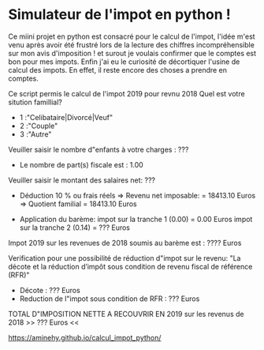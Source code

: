 # Simulateur de l'impot en python !

Ce miini projet en python est consacré pour le calcul de l'impot, l'idée m'est venu après avoir été frustré lors de la lecture des chiffres incompréhensible sur mon avis d'imposition ! et surout je voulais confirmer que le comptes est bon pour mes impots.
Enfin j'ai eu le curiosité de décortiquer l'usine de calcul des impots. 
En effet, il reste encore des choses a prendre en comptes.

Ce script permis le calcul de l'impot 2019 pour revnu 2018
Quel est votre sitution famillial? 
- 1 :"Celibataire|Divorcé|Veuf"  
- 2 :"Couple" 
- 3 :"Autre" 

Veuiller saisir le nombre d"enfants à votre charges : ???
* Le nombre de part(s) fiscale est : 1.00

Veuiller saisir le montant des salaires net: ???
* Déduction 10 % ou frais réels
=> Revenu net imposable: = 18413.10 Euros
=> Quotient familial = 18413.10 Euros

* Application du barème:
impot sur la tranche 1 (0.00) = 0.00 Euros
impot sur la tranche 2 (0.14) = ??? Euros

Impot 2019 sur les revenues de 2018 soumis au barème est : ???? Euros

Verification pour une possibilité de réduction d"impot sur le revenu:  "La décote et la réduction d’impôt sous condition de revenu fiscal de référence (RFR)"
* Décote : ??? Euros
* Reduction de l"impot sous condition de RFR : ??? Euros

TOTAL D"IMPOSITION NETTE  A RECOUVRIR EN 2019 sur les revenus de 2018 >> ??? Euros <<


https://aminehy.github.io/calcul_impot_python/
